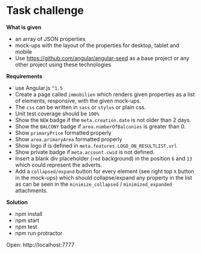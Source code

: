 Task challenge
=========================================================================

**What is given**

- an array of JSON properties
- mock-ups with the layout of the properties for desktop, tablet and mobile
- Use https://github.com/angular/angular-seed as a base project or any other project using these technologies

**Requirements**
- use Angular.js `^1.5`
- Create a page called `immobilien` which renders given properties as a list of elements, responsive, with the given mock-ups.
- The `css` can be written in `sass` or `stylus` or plain css.
- Unit test coverage should be `100%`
- Show the `NEW` badge if the `meta.creation.date` is not older than 2 days.
- Show the `BALCONY` badge if `area.numberOfBalconies` is greater than 0.
- Show `primaryPrice` formatted properly
- Show `area.primaryArea` formatted properly
- Show logo if is defined in `meta.features.LOGO_ON_RESULTLIST.url`
- Show private badge if `meta.account.cwid` is not defined.
- Insert a blank div placeholder (`red` background) in the position `6` and `13` which could represent the adverts.
- Add a `collapsed/expand` button for every element (see right top `X` button in the mock-ups) which should collapse/expand any property in the list as can be seen in the `minimize_collapsed` / `minimized_expanded` attachments.

**Solution**
- npm install
- npm start
- npm test
- npm run protractor

Open: http://localhost:7777